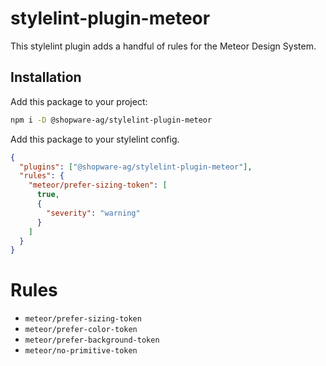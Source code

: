 # stylelint-plugin-meteor

This stylelint plugin adds a handful of rules for the Meteor Design System.

## Installation

Add this package to your project:

```sh
npm i -D @shopware-ag/stylelint-plugin-meteor
```

Add this package to your stylelint config.

```json
{
  "plugins": ["@shopware-ag/stylelint-plugin-meteor"],
  "rules": {
    "meteor/prefer-sizing-token": [
      true,
      {
        "severity": "warning"
      }
    ]
  }
}
```

# Rules

- `meteor/prefer-sizing-token`
- `meteor/prefer-color-token`
- `meteor/prefer-background-token`
- `meteor/no-primitive-token`
